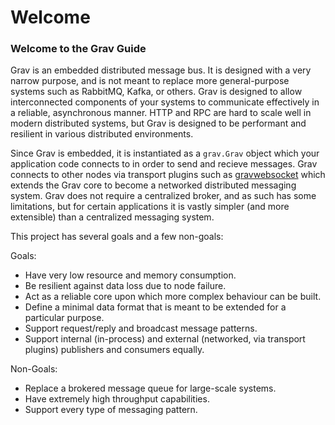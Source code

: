 # Welcome

### Welcome to the Grav Guide

Grav is an embedded distributed message bus. It is designed with a very narrow purpose, and is not meant to replace more general-purpose systems such as RabbitMQ, Kafka, or others. Grav is designed to allow interconnected components of your systems to communicate effectively in a reliable, asynchronous manner. HTTP and RPC are hard to scale well in modern distributed systems, but Grav is designed to be performant and resilient in various distributed environments.

Since Grav is embedded, it is instantiated as a `grav.Grav` object which your application code connects to in order to send and recieve messages. Grav connects to other nodes via transport plugins such as [gravwebsocket](https://github.com/suborbital/grav/blob/master/transport/gravwebsocket/README.md) which extends the Grav core to become a networked distributed messaging system. Grav does not require a centralized broker, and as such has some limitations, but for certain applications it is vastly simpler \(and more extensible\) than a centralized messaging system.

This project has several goals and a few non-goals:

Goals:

* Have very low resource and memory consumption.
* Be resilient against data loss due to node failure.
* Act as a reliable core upon which more complex behaviour can be built.
* Define a minimal data format that is meant to be extended for a particular purpose.
* Support request/reply and broadcast message patterns.
* Support internal \(in-process\) and external \(networked, via transport plugins\) publishers and consumers equally.

Non-Goals:

* Replace a brokered message queue for large-scale systems.
* Have extremely high throughput capabilities.
* Support every type of messaging pattern.


